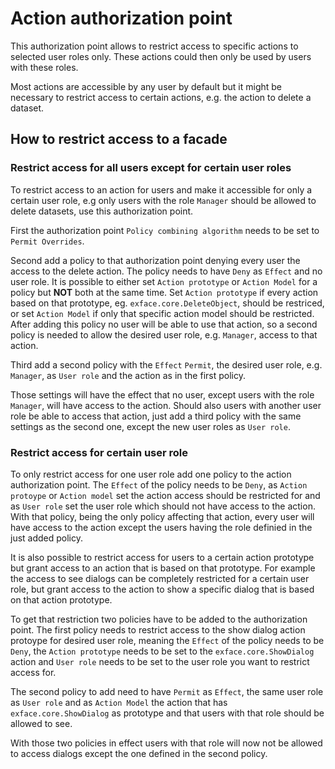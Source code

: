 # Action authorization point

This authorization point allows to restrict access to specific actions to selected user roles only. These actions could then only be used by users with these roles.

Most actions are accessible by any user by default but it might be necessary to restrict access to certain actions, e.g. the action to delete a dataset.

## How to restrict access to a facade

### Restrict access for all users except for certain user roles

To restrict access to an action for users and make it accessible for only a certain user role, e.g only users with the role `Manager` should be allowed to delete datasets, use this authorization point.

First the authorization point `Policy combining algorithm` needs to be set to `Permit Overrides`.

Second add a policy to that authorization point denying every user the access to the delete action. The policy needs to have `Deny` as `Effect` and no user role. It is possible to either set `Action prototype` or `Action Model` for a policy but **NOT** both at the same time. Set `Action prototype` if every action based on that prototype, eg. `exface.core.DeleteObject`, should be restriced, or set `Action Model` if only that specific action model should be restricted. After adding this policy no user will be able to use that action, so a second policy is needed to allow the desired user role, e.g. `Manager`, access to that action.

Third add a second policy with the `Effect` `Permit`, the desired user role, e.g. `Manager`, as `User role` and the action as in the first policy.

Those settings will have the effect that no user, except users with the role `Manager`, will have access to the action.
Should also users with another user role be able to access that action, just add a third policy with the same settings as the second one, except the new user roles as `User role`.

### Restrict access for certain user role

To only restrict access for one user role add one policy to the action authorization point. The `Effect` of the policy needs to be `Deny`, as `Action protoype` or `Action model` set the action access should be restricted for and as `User role` set the user role which should not have access to the action. With that policy, being the only policy affecting that action, every user will have access to the action except the users having the role definied in the just added policy.

It is also possible to restrict access for users to a certain action prototype but grant access to an action that is based on that prototype. For example the access to see dialogs can be completely restricted for a certain user role, but grant access to the action to show a specific dialog that is based on that action prototype.

To get that restriction two policies have to be added to the authorization point.
The first policy needs to restrict access to the show dialog action protoype for desired user role, meaning the `Effect` of the policy needs to be `Deny`, the `Action prototype` needs to be set to the `exface.core.ShowDialog` action and  `User role` needs to be set to the user role you want to restrict access for.

The second policy to add need to have `Permit` as `Effect`, the same user role as `User role` and as `Action Model` the action that has `exface.core.ShowDialog` as prototype and that users with that role should be allowed to see.

With those two policies in effect users with that role will now not be allowed to access dialogs except the one defined in the second policy.